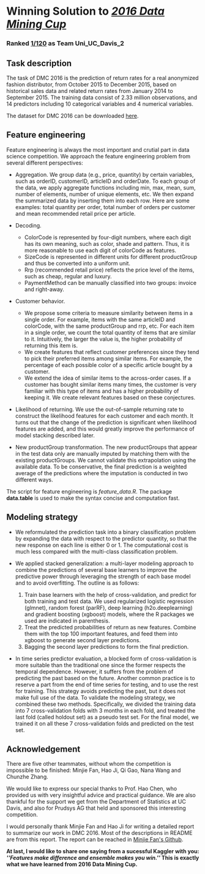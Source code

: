# Winning Solution to [*2016 Data Mining Cup*](http://www.data-mining-cup.de/en/review/goto/article/dmc-2016.html)
### Ranked [1/120](https://www.ucdavis.edu/news/uc-davis-statistics-students-win-international-data-competition) as Team Uni_UC_Davis_2


## Task description

The task of DMC 2016 is the prediction of return rates for a real anonymized fashion distributor, from October 2015 to December 2015, based on historical sales data and related return rates from January 2014 to September 2015. The training data consist of 2.33 million observations, and 14 predictors including 10 categorical variables and 4 numerical variables.

The dataset for DMC 2016 can be downloaded [here](http://www.data-mining-cup.de/en/review/goto/article/dmc-2016.html).

## Feature engineering

Feature engineering is always the most important and crutial part in data science competition. We approach the feature engineering problem from several different perspectives:

- Aggregation. We group data (e.g., price, quantity) by certain variables, such as orderID, customerID, articleID and orderDate. To each group of the data, we apply aggregate functions including min, max, mean, sum, number of elements, number of unique elements, etc. We then expand the summarized data by inserting them into each row. Here are some examples: total quantity per order, total number of orders per customer and mean recommended retail price per article.

- Decoding.
  - ColorCode is represented by four-digit numbers, where each digit has its own meaning, such as color, shade and pattern. Thus, it is more reasonable to use each digit of colorCode as features. 
  - SizeCode is represented in different units for different productGroup and thus be converted into a uniform unit.
  - Rrp (recommended retail price) reflects the price level of the items, such as cheap, regular and luxury. 
  - PaymentMethod can be manually classified into two groups: invoice and right-away.

- Customer behavior.
  - We propose some criteria to measure similarity between items in a single order. For example, items with the same articleID and colorCode, with the same productGroup and rrp, etc. For each item in a single order, we count the total quantity of items that are similar to it. Intuitively, the larger the value is, the higher probability of returning this item is.
  - We create features that reflect customer preferences since they tend to pick their preferred items among similar items. For example, the percentage of each possible color of a specific article bought by a customer. 
  - We extend the idea of similar items to the across-order cases. If a customer has bought similar items many times, the customer is very familiar with this type of items and has a higher probability of keeping it. We create relevant features based on these conjectures.

- Likelihood of returning. We use the out-of-sample returning rate to construct the likelihood features for each customer and each month. It turns out that the change of the prediction is significant when likelihood features are added, and this would greatly improve the performance of model stacking described later.

- New productGroup transformation. The new productGroups that appear in the test data only are manually imputed by matching them with the existing productGroups. We cannot validate this extrapolation using the available data. To be conservative, the final prediction is a weighted average of the predictions where the imputation is conducted in two different ways.

The script for feature engineering is *feature_data.R*. The package **data.table** is used to make the syntax concise and computation fast.

## Modeling strategy

- We reformulated the prediction task into a binary classification problem by expanding the data with respect to the predictor quantity, so that the new response on each line is either 0 or 1. The computational cost is much less compared with the multi-class classification problem.

- We applied stacked generalization: a multi-layer modeling approach to combine the predictions of several base learners to improve the predictive power through leveraging the strength of each base model and to avoid overfitting. The outline is as follows:
  1. Train base learners with the help of cross-validation, and predict for both training and test data. We used regularized logistic regression (glmnet), random forest (parRF), deep learning (h2o.deeplearning) and gradient boosting (xgboost) models, where the R packages we used are indicated in parenthesis.
  2. Treat the predicted probabilities of return as new features. Combine them with the top 100 important features, and feed them into xgboost to generate second layer predictions.
  3. Bagging the second layer predictions to form the final prediction.

- In time series predictor evaluation, a blocked form of cross-validation is more suitable than the traditional one since the former respects the temporal dependence. However, it suffers from the problem of predicting the past based on the future. Another common practice is to reserve a part from the end of time series for testing, and to use the rest for training. This strategy avoids predicting the past, but it does not make full use of the data. To validate the modeling strategy, we combined these two methods. Specifically, we divided the training data into 7 cross-validation folds with 3 months in each fold, and treated the last fold (called holdout set) as a pseudo test set. For the final model, we trained it on all these 7 cross-validation folds and predicted on the test set.

## Acknowledgement

There are five other teammates, without whom the competition is impossible to be finished: Minjie Fan, Hao Ji, Qi Gao, Nana Wang and Chunzhe Zhang. 

We would like to express our special thanks to Prof. Hao Chen, who provided us with very insightful advice and practical guidance. We are also thankful for the support we get from the Department of Statistics at UC Davis, and also for Prudsys AG that held and sponsored this interesting competition.

I would personally thank Minjie Fan and Hao Ji for writing a detailed report to summarize our work in DMC 2016. Most of the descriptions in README are from this report. The report can be reached in [Minjie Fan's Github](https://github.com/minjay/DMC2016).

**At last, I would like to share one saying from a sucessful Kaggler with you: *''Features make difference and ensemble makes you win.''* This is exactly what we have learned from 2016 Data Mining Cup.**